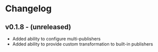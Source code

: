# Changelog

## v0.1.8 - (unreleased)

  - Added ability to configure multi-publishers
  - Added ability to provide custom transformation to built-in publishers
